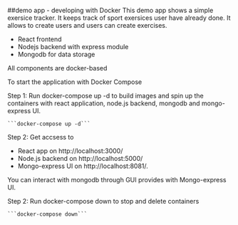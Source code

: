 ##demo app - developing with Docker
This demo app shows a simple exersice tracker. It keeps track of sport exersices user have already done. It allows to create users and users can create exercises.

* React frontend
* Nodejs backend with express module
* Mongodb for data storage

All components are docker-based

To start the application with Docker Compose

Step 1: Run docker-compose up -d to build images and spin up the containers with react application, node.js backend, mongodb and mongo-express UI.

    ```docker-compose up -d```

Step 2: Get accsess to  
* React app on http://localhost:3000/
* Node.js backend on http://localhost:5000/
* Mongo-express UI on http://localhost:8081/.

You can interact with mongodb through GUI provides with Mongo-express UI.

Step 2: Run docker-compose down to stop and delete containers
    
    ```docker-compose down```